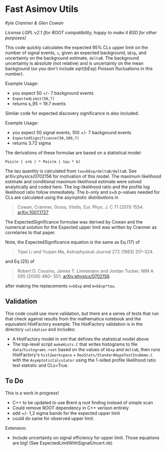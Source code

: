 # Fast Asimov Utils

*Kyle Cranmer & Glen Cowan*

*License LGPL v2.1 (for ROOT compatibility, happy to make it BSD for other purposes)*


This code quickly calculates the expected 95% CLs upper limit on the number of
signal events, `s`, given an expected background, `bExp`, and 
uncertainty on the background estimate, `deltaB`.
The background uncertainty is absolute (not relative) and is uncertainty
on the mean background (so you don't include sqrt(bExp) Poisson fluctuations in this number).

Example Usage: 

  * you expect 50 +/- 7 background events
  * `ExpectedLimit(50,7)`
  * returns s_95 = 19.7 events

Similar code for expected discovery significance is also included.

Example Usage:

   * you expect 50 signal events, 100 +/- 7 background events
   * `ExpectedSignificance(50,100,7)`
   * returns 3.72 sigma


The derivations of these formulae are based on a statistical model:

	Pois(n | s+b ) * Pois(m | tau * b)

The tau quantity is calculated from `tau=bExp/deltaB/deltaB`.
See arXiv:physics/0702156 for motivation of this model.
The maximum likelihood estimate and conditional maximum likelihood estimate
were solved analytically and coded here.
The log-likelihood ratio and the profile log likelihood ratio follow immediately.
The b-only and s+b p-values needed for CLs are calculated using the 
asymptotic distributions in 
>	Cowan, Cranmer, Gross, Vitells,	Eur. Phys. J. C 71 (2011) 1554.  
[arXiv:1007.1727](http://arxiv.org/abs/1007.1727)

The ExpectedSignificance formulae was derived by Cowan and the numerical solution 
for the Expected upper limit was written by Cranmer as correlaries to that paper.

Note, the ExpectedSignificance equation is the same as Eq.(17) of
> Tipei Li and Yuqian Ma, Astrophysical Journal 272 (1983) 317–324.

and Eq.(25) of 
>  Robert D. Cousins, James T. Linnemann and Jordan Tucker, NIM A 595 (2008) 480– 501; [arXiv:physics/0702156](http://arxiv.org/abs/physics/0702156).

after making the replacements `n=bExp` and `m=bExp*tau`. 

## Validation

This code could use more validation, but there are a series of tests that run that check against results from the mathematica notebook and the equivalent HistFactory example.
The HistFactory validation is in the directory `validation` and includes:
   * A HistFactory model in xml that defines the statistical model above
   * The top-level script `makeHists.C` that writes histograms to file `data/histograms.root` based on the values of `bExp` and `deltaB`, then runs HistFactory's `hist2workspace` + `RooStats/StandardHypoTestInvDemo.C` with the `AsymptoticCalculator` using the 1-sided profile likelihood ratio test statistic and CLs=True.


## To Do

This is a work in progress!
   * C++ to be updated to use Brent q root finding instead of simple scan
   * Could remove ROOT dependency in C++ verison entirely
   * add +/- 1,2 sigma bands for the expected upper limit
   * could do same for observed upper limit.

Extension:
   * Include uncertainty on signal efficiency for upper limit. Those equations are big! (See ExpectedLimitWithSignalUncert.nb)
